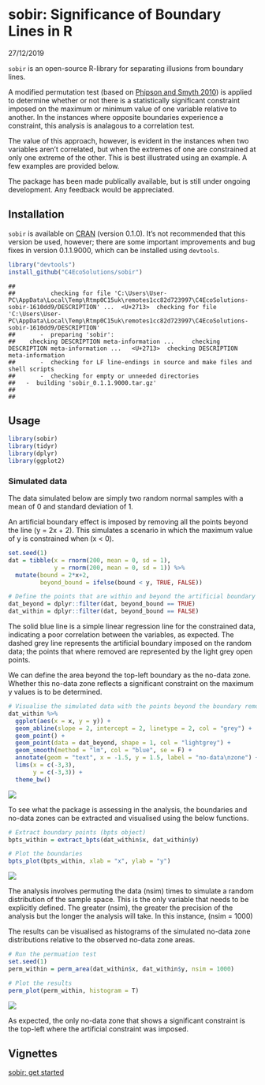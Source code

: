 sobir: Significance of Boundary Lines in R
================
27/12/2019

`sobir` is an open-source R-library for separating illusions from
boundary lines.

A modified permutation test (based on [Phipson and
Smyth 2010](http://www.statsci.org/smyth/pubs/PermPValuesPreprint.pdf))
is applied to determine whether or not there is a statistically
significant constraint imposed on the maximum or minimum value of one
variable relative to another. In the instances where opposite boundaries
experience a constraint, this analysis is analagous to a correlation
test.

The value of this approach, however, is evident in the instances when
two variables aren’t correlated, but when the extremes of one are
constrained at only one extreme of the other. This is best illustrated
using an example. A few examples are provided below.

The package has been made publically available, but is still under
ongoing development. Any feedback would be appreciated.

## Installation

`sobir` is available on [CRAN](https://cran.r-project.org/) (version
0.1.0). It’s not recommended that this version be used, however; there
are some important improvements and bug fixes in version 0.1.1.9000,
which can be installed using `devtools`.

``` r
library("devtools")
install_github("C4EcoSolutions/sobir")
```

    ## 
    ##          checking for file 'C:\Users\User-PC\AppData\Local\Temp\Rtmp0C15uk\remotes1cc82d723997\C4EcoSolutions-sobir-1610dd9/DESCRIPTION' ...  <U+2713>  checking for file 'C:\Users\User-PC\AppData\Local\Temp\Rtmp0C15uk\remotes1cc82d723997\C4EcoSolutions-sobir-1610dd9/DESCRIPTION'
    ##       -  preparing 'sobir':
    ##    checking DESCRIPTION meta-information ...     checking DESCRIPTION meta-information ...   <U+2713>  checking DESCRIPTION meta-information
    ##       -  checking for LF line-endings in source and make files and shell scripts
    ##       -  checking for empty or unneeded directories
    ##   -  building 'sobir_0.1.1.9000.tar.gz'
    ##      
    ## 

## Usage

``` r
library(sobir)
library(tidyr)
library(dplyr)
library(ggplot2)
```

### Simulated data

The data simulated below are simply two random normal samples with a
mean of 0 and standard deviation of 1.

An artificial boundary effect is imposed by removing all the points
beyond the line \(y = 2x + 2\). This simulates a scenario in which the
maximum value of y is constrained when \(x < 0\).

``` r
set.seed(1)
dat = tibble(x = rnorm(200, mean = 0, sd = 1),
             y = rnorm(200, mean = 0, sd = 1)) %>%
  mutate(bound = 2*x+2,
         beyond_bound = ifelse(bound < y, TRUE, FALSE))

# Define the points that are within and beyond the artificial boundary line
dat_beyond = dplyr::filter(dat, beyond_bound == TRUE)
dat_within = dplyr::filter(dat, beyond_bound == FALSE)
```

The solid blue line is a simple linear regression line for the
constrained data, indicating a poor correlation between the variables,
as expected. The dashed grey line represents the artificial boundary
imposed on the random data; the points that where removed are
represented by the light grey open points.

We can define the area beyond the top-left boundary as the no-data zone.
Whether this no-data zone reflects a significant constraint on the
maximum y values is to be
determined.

``` r
# Visualise the simulated data with the points beyond the boundary removed
dat_within %>%
  ggplot(aes(x = x, y = y)) +
  geom_abline(slope = 2, intercept = 2, linetype = 2, col = "grey") +
  geom_point() +
  geom_point(data = dat_beyond, shape = 1, col = "lightgrey") +
  geom_smooth(method = "lm", col = "blue", se = F) +
  annotate(geom = "text", x = -1.5, y = 1.5, label = "no-data\nzone") +
  lims(x = c(-3,3),
       y = c(-3,3)) +
  theme_bw() 
```

![](sobir-brief-explainer_files/figure-gfm/Visualise%20simulated%20data-1.png)<!-- -->

To see what the package is assessing in the analysis, the boundaries and
no-data zones can be extracted and visualised using the below functions.

``` r
# Extract boundary points (bpts object)
bpts_within = extract_bpts(dat_within$x, dat_within$y)

# Plot the boundaries
bpts_plot(bpts_within, xlab = "x", ylab = "y") 
```

![](sobir-brief-explainer_files/figure-gfm/Extract%20and%20visualise%20boundary%20points-1.png)<!-- -->

The analysis involves permuting the data \(nsim\) times to simulate a
random distribution of the sample space. This is the only variable that
needs to be explicitly defined. The greater \(nsim\), the greater the
precision of the analysis but the longer the analysis will take. In this
instance, \(nsim = 1000\)

The results can be visualised as histograms of the simulated no-data
zone distributions relative to the observed no-data zone areas.

``` r
# Run the permuation test
set.seed(1)
perm_within = perm_area(dat_within$x, dat_within$y, nsim = 1000)

# Plot the results
perm_plot(perm_within, histogram = T)
```

![](sobir-brief-explainer_files/figure-gfm/Run%20the%20analysis-1.png)<!-- -->

As expected, the only no-data zone that shows a significant constraint
is the top-left where the artificial constraint was imposed.

## Vignettes

[sobir: get
started](https://github.com/C4EcoSolutions/sobir/tree/master/vignettes)
